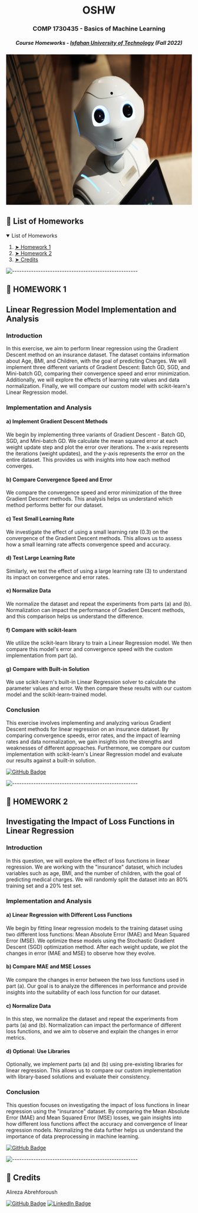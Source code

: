 <!-- <p align="center"> 
  <img src="gif/Pacman Logo2.jpg" alt="Pacman Logo" width="80px" height="80px">
</p> -->
<h1 align="center"> OSHW </h1>
<h3 align="center"> COMP 1730435 - Basics of Machine Learning</h3>
<h5 align="center"> Course Homeworks - <a href="https://english.iut.ac.ir/">Isfahan University of Technology</a> (Fall 2022) </h5>

<p align="center"> 
  <img src="images/ml.jpg" alt="OS Lab." height="408px" width="612px">
</p>

<!-- TABLE OF CONTENTS -->
<h2 id="list-of-problems"> 📖 List of Homeworks</h2>

<details open="open">
  <summary>List of Homeworks</summary>
  <ol>
    <li><a href="#hw1"> ➤ Homework 1</a></li>
    <li><a href="#hw2"> ➤ Homework 2</a></li>
    <li><a href="#credits"> ➤ Credits</a></li>
  </ol>
</details>

![-----------------------------------------------------](https://raw.githubusercontent.com/andreasbm/readme/master/assets/lines/rainbow.png)

<!-- HOMEWORK 1 -->
<h2 id="hw1"> 📍 HOMEWORK 1</h2>

<p align="justify">

## Linear Regression Model Implementation and Analysis
### Introduction

In this exercise, we aim to perform linear regression using the Gradient Descent method on an insurance dataset. The dataset contains information about Age, BMI, and Children, with the goal of predicting Charges. We will implement three different variants of Gradient Descent: Batch GD, SGD, and Mini-batch GD, comparing their convergence speed and error minimization. Additionally, we will explore the effects of learning rate values and data normalization. Finally, we will compare our custom model with scikit-learn's Linear Regression model.
### Implementation and Analysis
#### a) Implement Gradient Descent Methods

We begin by implementing three variants of Gradient Descent - Batch GD, SGD, and Mini-batch GD. We calculate the mean squared error at each weight update step and plot the error over iterations. The x-axis represents the iterations (weight updates), and the y-axis represents the error on the entire dataset. This provides us with insights into how each method converges.
#### b) Compare Convergence Speed and Error

We compare the convergence speed and error minimization of the three Gradient Descent methods. This analysis helps us understand which method performs better for our dataset.
#### c) Test Small Learning Rate

We investigate the effect of using a small learning rate (0.3) on the convergence of the Gradient Descent methods. This allows us to assess how a small learning rate affects convergence speed and accuracy.
#### d) Test Large Learning Rate

Similarly, we test the effect of using a large learning rate (3) to understand its impact on convergence and error rates.
#### e) Normalize Data

We normalize the dataset and repeat the experiments from parts (a) and (b). Normalization can impact the performance of Gradient Descent methods, and this comparison helps us understand the difference.
#### f) Compare with scikit-learn

We utilize the scikit-learn library to train a Linear Regression model. We then compare this model's error and convergence speed with the custom implementation from part (a).
#### g) Compare with Built-in Solution

We use scikit-learn's built-in Linear Regression solver to calculate the parameter values and error. We then compare these results with our custom model and the scikit-learn-trained model.
### Conclusion

This exercise involves implementing and analyzing various Gradient Descent methods for linear regression on an insurance dataset. By comparing convergence speeds, error rates, and the impact of learning rates and data normalization, we gain insights into the strengths and weaknesses of different approaches. Furthermore, we compare our custom implementation with scikit-learn's Linear Regression model and evaluate our results against a built-in solution.

[![GitHub Badge](https://img.shields.io/badge/GitHub-100000?style=for-the-badge&logo=github&logoColor=white)](https://github.com/Alireza-Abrehforoush/Homework/blob/master/7th%20sem/Foundations%20of%20Machine%20Learning/HW/1/P/HW01_Programming.ipynb)

</p>

![-----------------------------------------------------](https://raw.githubusercontent.com/andreasbm/readme/master/assets/lines/rainbow.png)

<!-- HOMEWORK 2 -->
<h2 id="hw2"> 📍 HOMEWORK 2</h2>

<p align="justify">

## Investigating the Impact of Loss Functions in Linear Regression
### Introduction

In this question, we will explore the effect of loss functions in linear regression. We are working with the "insurance" dataset, which includes variables such as age, BMI, and the number of children, with the goal of predicting medical charges. We will randomly split the dataset into an 80% training set and a 20% test set.
### Implementation and Analysis
#### a) Linear Regression with Different Loss Functions

We begin by fitting linear regression models to the training dataset using two different loss functions: Mean Absolute Error (MAE) and Mean Squared Error (MSE). We optimize these models using the Stochastic Gradient Descent (SGD) optimization method. After each weight update, we plot the changes in error (MAE and MSE) to observe how they evolve.
#### b) Compare MAE and MSE Losses

We compare the changes in error between the two loss functions used in part (a). Our goal is to analyze the differences in performance and provide insights into the suitability of each loss function for our dataset.
#### c) Normalize Data

In this step, we normalize the dataset and repeat the experiments from parts (a) and (b). Normalization can impact the performance of different loss functions, and we aim to observe and explain the changes in error metrics.
#### d) Optional: Use Libraries

Optionally, we implement parts (a) and (b) using pre-existing libraries for linear regression. This allows us to compare our custom implementation with library-based solutions and evaluate their consistency.
### Conclusion

This question focuses on investigating the impact of loss functions in linear regression using the "insurance" dataset. By comparing the Mean Absolute Error (MAE) and Mean Squared Error (MSE) losses, we gain insights into how different loss functions affect the accuracy and convergence of linear regression models. Normalizing the data further helps us understand the importance of data preprocessing in machine learning.

[![GitHub Badge](https://img.shields.io/badge/GitHub-100000?style=for-the-badge&logo=github&logoColor=white)](https://github.com/Alireza-Abrehforoush/Homework/blob/master/7th%20sem/Foundations%20of%20Machine%20Learning/HW/2/P/HW02_Programming_Abrehforoush_9816603.ipynb)

</p>

![-----------------------------------------------------](https://raw.githubusercontent.com/andreasbm/readme/master/assets/lines/rainbow.png)

<!-- CREDITS -->
<h2 id="credits"> 📜 Credits</h2>

Alireza Abrehforoush

[![GitHub Badge](https://img.shields.io/badge/GitHub-100000?style=for-the-badge&logo=github&logoColor=white)](https://github.com/Alireza-Abrehforoush)
[![LinkedIn Badge](https://img.shields.io/badge/LinkedIn-0077B5?style=for-the-badge&logo=linkedin&logoColor=white)](https://www.linkedin.com/in/alireza-abrehforoush-b6815b19b/)

<!-- Acknowledgements: Based on UC Berkeley's Pacman AI project, <a href="http://ai.berkeley.edu">http://ai.berkeley.edu</a> -->

